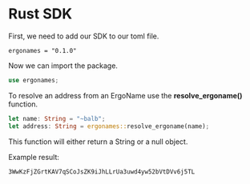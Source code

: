 # Rust SDK

First, we need to add our SDK to our toml file.

```
ergonames = "0.1.0"
```

Now we can import the package.

```rust
use ergonames;
```

To resolve an address from an ErgoName use the **resolve\_ergoname()** function.

```rust
let name: String = "~balb";
let address: String = ergonames::resolve_ergoname(name);
```

This function will either return a String or a null object.

Example result:

```
3WwKzFjZGrtKAV7qSCoJsZK9iJhLLrUa3uwd4yw52bVtDVv6j5TL
```
